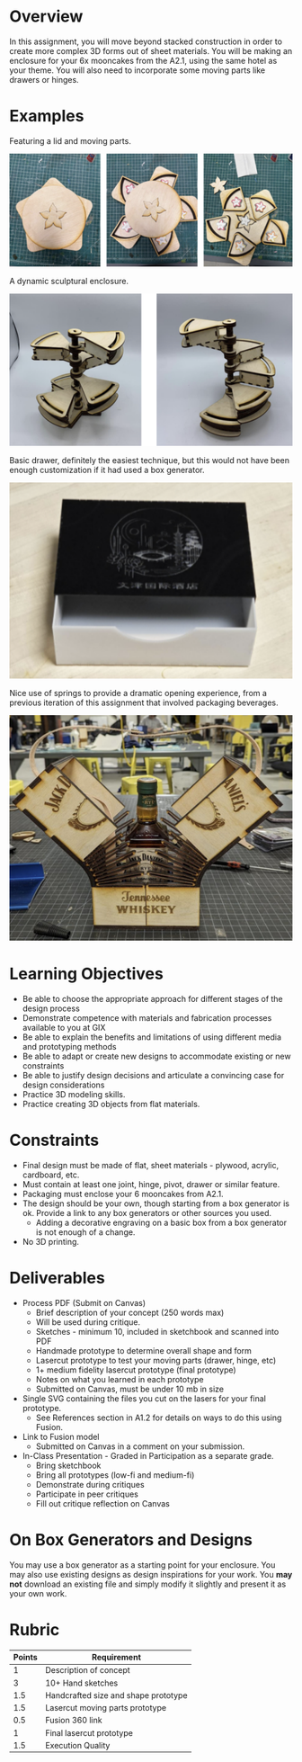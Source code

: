 # Overview
In this assignment, you will move beyond stacked construction in order to create more complex 3D forms out of sheet materials. You will be making an enclosure for your 6x mooncakes from the A2.1, using the same hotel as your theme. You will also need to incorporate some moving parts like drawers or hinges.

# Examples

Featuring a lid and moving parts.

![Example 1](assets/mooncake_enclosure/ex_1.svg)

A dynamic sculptural enclosure.

![Example 2](assets/mooncake_enclosure/ex_2.svg)

Basic drawer, definitely the easiest technique, but this would not have been enough customization if it had used a box generator.

![Example 3](assets/mooncake_enclosure/ex_3.svg)

Nice use of springs to provide a dramatic opening experience, from a previous iteration of this assignment that involved packaging beverages.

![Example 4](assets/mooncake_enclosure/ex_4.svg)

# Learning Objectives
- Be able to choose the appropriate approach for different stages of the design process
- Demonstrate competence with materials and fabrication processes available to you at GIX
- Be able to explain the benefits and limitations of using different media and prototyping methods
- Be able to adapt or create new designs to accommodate existing or new constraints
- Be able to justify design decisions and articulate a convincing case for design considerations
- Practice 3D modeling skills.
- Practice creating 3D objects from flat materials.

# Constraints
- Final design must be made of flat, sheet materials - plywood, acrylic, cardboard, etc.
- Must contain at least one joint, hinge, pivot, drawer or similar feature.
- Packaging must enclose your 6 mooncakes from A2.1.
- The design should be your own, though starting from a box generator is ok. Provide a link to any box generators or other sources you used.
    - Adding a decorative engraving on a basic box from a box generator is not enough of a change.
- No 3D printing.

# Deliverables
- Process PDF (Submit on Canvas)
    - Brief description of your concept (250 words max)
    - Will be used during critique.
    - Sketches - minimum 10, included in sketchbook and scanned into PDF
    - Handmade prototype to determine overall shape and form
    - Lasercut prototype to test your moving parts (drawer, hinge, etc)
    - 1+ medium fidelity lasercut prototype (final prototype)
    - Notes on what you learned in each prototype
    - Submitted on Canvas, must be under 10 mb in size
- Single SVG containing the files you cut on the lasers for your final prototype.
    - See References section in A1.2 for details on ways to do this using Fusion.
- Link to Fusion model
    - Submitted on Canvas in a comment on your submission.
- In-Class Presentation - Graded in Participation as a separate grade.
    - Bring sketchbook
    - Bring all prototypes (low-fi and medium-fi)
    - Demonstrate during critiques
    - Participate in peer critiques
    - Fill out critique reflection on Canvas

# On Box Generators and Designs
You may use a box generator as a starting point for your enclosure. You may also use existing designs as design inspirations for your work. You **may not** download an existing file and simply modify it slightly and present it as your own work. 

# Rubric
| Points | Requirement |
| --- | --- |
| 1 | Description of concept |
| 3 | 10+ Hand sketches |
| 1.5 | Handcrafted size and shape prototype |
| 1.5 | Lasercut moving parts prototype |
| 0.5 | Fusion 360 link |
| 1 | Final lasercut prototype |
| 1.5 | Execution Quality |